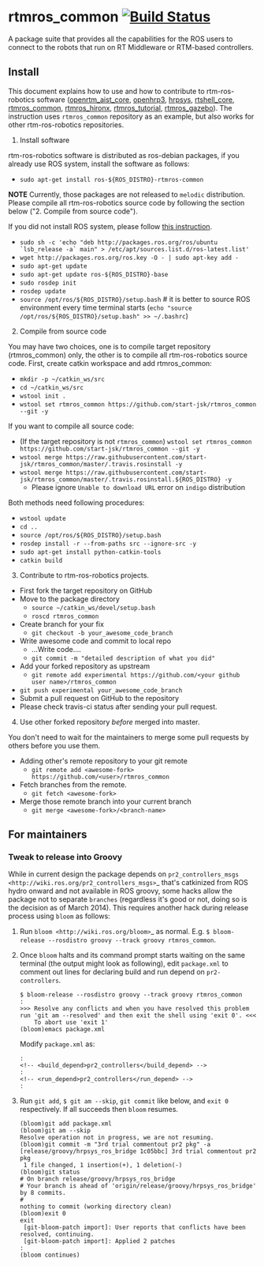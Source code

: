 # rtmros_common  [![Build Status](https://travis-ci.org/start-jsk/rtmros_common.png)](https://travis-ci.org/start-jsk/rtmros_common)

A package suite that provides all the capabilities for the ROS users to connect to the robots that run on RT Middleware or RTM-based controllers.

## Install

This document explains how to use and how to contribute to rtm-ros-robotics software ([openrtm_aist_core](https://github.com/start-jsk/openrtm_aist_core), [openhrp3](https://github.com/start-jsk/openhrp3), [hrpsys](https://github.com/start-jsk/hrpsys), [rtshell_core](https://github.com/start-jsk/rtshell_core), [rtmros_common](https://github.com/start-jsk/rtmros_common), [rtmros_hironx](https://github.com/start-jsk/rtmros_hironx), [rtmros_tutorial](https://github.com/start-jsk/rtmros_turorial), [rtmros_gazebo](https://github.com/start-jsk/rtmros_gazebo)). The instruction uses `rtmros_common` repository as an example, but also works for other rtm-ros-robotics repositories.

1. Install software

 rtm-ros-robotics software is distributed as ros-debian packages, if you already use ROS system, install the software as follows:
 - `sudo apt-get install ros-${ROS_DISTRO}-rtmros-common`

 **NOTE** Currently, those packages are not released to `melodic` distribution. Please compile all rtm-ros-robotics source code by following the section below ("2. Compile from source code").

 If you did not install ROS system, please follow [this instruction](http://wiki.ros.org/ROS/Installation).
 - ``sudo sh -c 'echo "deb http://packages.ros.org/ros/ubuntu `lsb_release -a` main" > /etc/apt/sources.list.d/ros-latest.list'``
 - `wget http://packages.ros.org/ros.key -O - | sudo apt-key add -`
 - `sudo apt-get update`
 - `sudo apt-get update ros-${ROS_DISTRO}-base`
 - `sudo rosdep init`
 - `rosdep update`
 - `source /opt/ros/${ROS_DISTRO}/setup.bash` # it is better to source ROS environment every time terminal starts (`echo "source /opt/ros/${ROS_DISTRO}/setup.bash" >> ~/.bashrc`)

2. Compile from source code

 You may have two choices, one is to compile target repository (rtmros_common) only, the other is to compile all rtm-ros-robotics source code.
 First, create catkin workspace and add rtmros_common:
 - `mkdir -p ~/catkin_ws/src`
 - `cd ~/catkin_ws/src`
 - `wstool init .`
 - `wstool set rtmros_common https://github.com/start-jsk/rtmros_common --git -y`

 If you want to compile all source code:
 - (If the target repository is not `rtmros_common`) `wstool set rtmros_common https://github.com/start-jsk/rtmros_common --git -y`
 - `wstool merge https://raw.githubusercontent.com/start-jsk/rtmros_common/master/.travis.rosinstall -y`
 - `wstool merge https://raw.githubusercontent.com/start-jsk/rtmros_common/master/.travis.rosinstall.${ROS_DISTRO} -y`
   - Please ignore `Unable to download URL` error on `indigo` distribution

 Both methods need following procedures:
 - `wstool update`
 - `cd ..`
 - `source /opt/ros/${ROS_DISTRO}/setup.bash`
 - `rosdep install -r --from-paths src --ignore-src -y`
 - `sudo apt-get install python-catkin-tools`
 - `catkin build`

3. Contribute to rtm-ros-robotics projects.

 - First fork the target repository on GitHub
 - Move to the package directory
   - `source ~/catkin_ws/devel/setup.bash`
   - `roscd rtmros_common`
 - Create branch for your fix
   - `git checkout -b your_awesome_code_branch`
 - Write awesome code and commit to local repo
   - ...Write code....
   - `git commit -m "detailed description of what you did"`
 - Add your forked repository as upstream
   - `git remote add experimental https://github.com/<your github user name>/rtmros_common`
 - `git push experimental your_awesome_code_branch`
 - Submit a pull request on GitHub to the repository
 - Please check travis-ci status after sending your pull request.

4. Use other forked repository *before* merged into master.

You don't need to wait for the maintainers to merge some pull requests by others
before you use them.

 - Adding other's remote repository to your git remote
   - `git remote add <awesome-fork> https://github.com/<user>/rtmros_common`
 - Fetch branches from the remote.
   - `git fetch <awesome-fork>`
 - Merge those remote branch into your current branch
   - `git merge <awesome-fork>/<branch-name>`

## For maintainers

### Tweak to release into Groovy

While in current design the package depends on `pr2_controllers_msgs <http://wiki.ros.org/pr2_controllers_msgs>`_ that's catkinized from ROS hydro onward and not available in ROS groovy, some hacks allow the package not to separate `branches` (regardless it's good or not, doing so is the decision as of March 2014). This requires another hack during release process using `bloom` as follows:

 1. Run `bloom <http://wiki.ros.org/bloom>`_ as normal. E.g. `$ bloom-release --rosdistro groovy --track groovy rtmros_common`.
 2. Once `bloom` halts and its command prompt starts waiting on the same terminal (the output might look as following), edit `package.xml` to comment out lines for declaring build and run depend on `pr2-controllers`.

    ```
    $ bloom-release --rosdistro groovy --track groovy rtmros_common
    :
    >>> Resolve any conflicts and when you have resolved this problem run 'git am --resolved' and then exit the shell using 'exit 0'. <<<
        To abort use 'exit 1'
    (bloom)emacs package.xml
    ```

    Modify `package.xml` as:

    ```
    :
    <!-- <build_depend>pr2_controllers</build_depend> -->
    :
    <!-- <run_depend>pr2_controllers</run_depend> -->
    :
    ```

 3. Run `git add`, `$ git am --skip`, `git commit` like below, and `exit 0` respectively. If all succeeds then `bloom` resumes.

    ```
    (bloom)git add package.xml
    (bloom)git am --skip
    Resolve operation not in progress, we are not resuming.
    (bloom)git commit -m "3rd trial commentout pr2 pkg" -a
    [release/groovy/hrpsys_ros_bridge 1c05bbc] 3rd trial commentout pr2 pkg
     1 file changed, 1 insertion(+), 1 deletion(-)
    (bloom)git status
    # On branch release/groovy/hrpsys_ros_bridge
    # Your branch is ahead of 'origin/release/groovy/hrpsys_ros_bridge' by 8 commits.
    #
    nothing to commit (working directory clean)
    (bloom)exit 0
    exit
     [git-bloom-patch import]: User reports that conflicts have been resolved, continuing.
     [git-bloom-patch import]: Applied 2 patches
    :
    (bloom continues)
    ```
